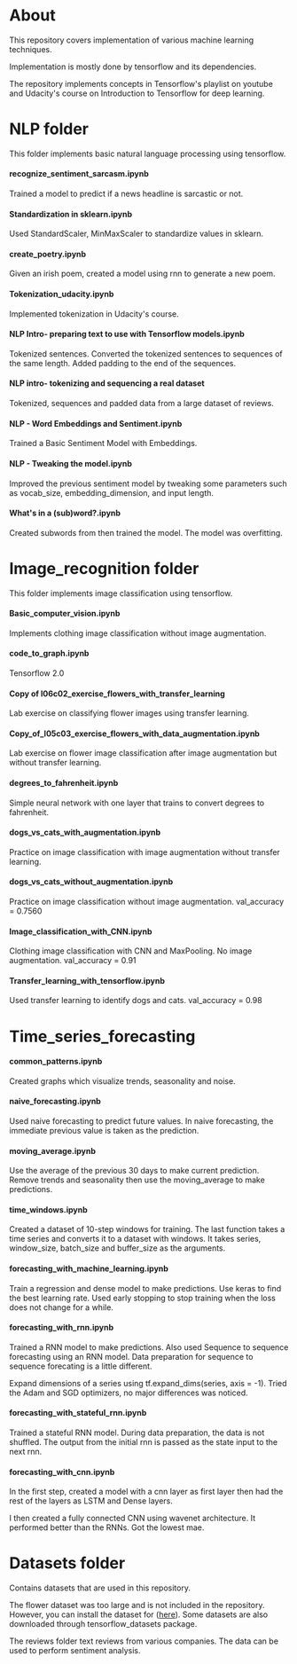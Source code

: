 # About

This repository covers implementation of various machine learning techniques. 

Implementation is mostly done by tensorflow and its dependencies.

The repository implements concepts in Tensorflow's playlist on youtube and Udacity's course on Introduction to Tensorflow for deep learning.



# NLP folder

This folder implements basic natural language processing using tensorflow.
 
#### recognize_sentiment_sarcasm.ipynb

Trained a model to predict if a news headline is sarcastic or not.

#### Standardization in sklearn.ipynb

Used StandardScaler, MinMaxScaler to standardize values in sklearn.

#### create_poetry.ipynb

Given an irish poem, created a model using rnn to generate a new poem.

#### Tokenization_udacity.ipynb

Implemented tokenization in Udacity's course.

#### NLP Intro- preparing text to use with Tensorflow models.ipynb

Tokenized sentences. Converted the tokenized sentences to sequences of the same length. Added padding to the end of the sequences.

#### NLP intro- tokenizing and sequencing a real dataset

Tokenized, sequences and padded data from a large dataset of reviews.

#### NLP - Word Embeddings and Sentiment.ipynb

Trained a Basic Sentiment Model with Embeddings.

#### NLP - Tweaking the model.ipynb

Improved the previous sentiment model by tweaking some parameters such as vocab_size, embedding_dimension, and input length.

#### What's in a (sub)word?.ipynb

Created subwords from then trained the model. The model was overfitting.



# Image_recognition folder

This folder implements image classification using tensorflow.

#### Basic_computer_vision.ipynb

Implements clothing image classification without image augmentation.

#### code_to_graph.ipynb

Tensorflow 2.0

#### Copy of l06c02_exercise_flowers_with_transfer_learning

Lab exercise on classifying flower images using transfer learning.

#### Copy_of_l05c03_exercise_flowers_with_data_augmentation.ipynb

Lab exercise on flower image classification after image augmentation but without transfer learning.

#### degrees_to_fahrenheit.ipynb

Simple neural network with one layer that trains to convert degrees to fahrenheit.

#### dogs_vs_cats_with_augmentation.ipynb

Practice on image classification with image augmentation without transfer learning.

#### dogs_vs_cats_without_augmentation.ipynb

Practice on image classification without image augmentation.
val_accuracy = 0.7560

#### Image_classification_with_CNN.ipynb

Clothing image classification with CNN and MaxPooling. No image augmentation.
val_accuracy = 0.91

#### Transfer_learning_with_tensorflow.ipynb

Used transfer learning to identify dogs and cats.
val_accuracy = 0.98


# Time_series_forecasting

#### common_patterns.ipynb

Created graphs which visualize trends, seasonality and noise.

#### naive_forecasting.ipynb

Used naive forecasting to predict future values. In naive forecasting, the immediate previous value is taken as the prediction.

#### moving_average.ipynb

Use the average of the previous 30 days to make current prediction. Remove trends and seasonality then use the moving_average to make predictions.

#### time_windows.ipynb

Created a dataset of 10-step windows for training. The last function takes a time series and converts it to a dataset with windows. It takes series, window_size, batch_size and buffer_size as the arguments.

#### forecasting_with_machine_learning.ipynb

Train a regression and dense model to make predictions. Use keras to find the best learning rate. Used early stopping to stop training when the loss does not change for a while.

#### forecasting_with_rnn.ipynb

Trained a RNN model to make predictions. Also used Sequence to sequence forecasting using an RNN model. Data preparation for sequence to sequence forecating is a little different. 

Expand dimensions of a series using tf.expand_dims(series, axis = -1). 
Tried the Adam and SGD optimizers, no major differences was noticed.

#### forecasting_with_stateful_rnn.ipynb

Trained a stateful RNN model. During data preparation, the data is not shuffled. The output from the initial rnn is passed as the state input to the next rnn.

#### forecasting_with_cnn.ipynb

In the first step, created a model with a cnn layer as first layer then had the rest of the layers as LSTM and Dense layers.

I then created a fully connected CNN using wavenet architecture. It performed better than the RNNs. Got the lowest mae.


# Datasets folder

Contains datasets that are used in this repository. 

The flower dataset was too large and is not included in the repository. However, you can install the dataset for ([here](https://s3.amazonaws.com/content.udacity-data.com/nd089/flower_data.tar.gz)). Some datasets are also downloaded through tensorflow_datasets package.

The reviews folder text reviews from various companies. The data can be used to perform sentiment analysis.

